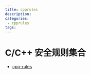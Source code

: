 ```yaml
---
title: cpprules
description:
categories:
 - cpprules
tags:
---
```



# C/C++ 安全规则集合

- [cpp-rules](https://github.com/Qihoo360/safe-rules/blob/main/c-cpp-rules.md)

